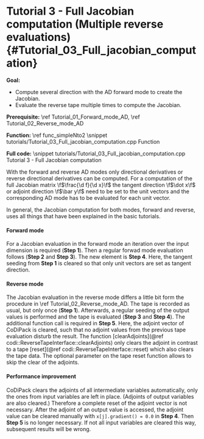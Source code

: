 Tutorial 3 - Full Jacobian computation (Multiple reverse evaluations) {#Tutorial_03_Full_jacobian_computation}
=======

**Goal:** 
 - Compute several direction with the AD forward mode to create the Jacobian.
 - Evaluate the reverse tape multiple times to compute the Jacobian.

**Prerequisite:** \ref Tutorial_01_Forward_mode_AD, \ref Tutorial_02_Reverse_mode_AD

**Function:** \ref func_simpleNto2
\snippet tutorials/Tutorial_03_Full_jacobian_computation.cpp Function

**Full code:**
\snippet tutorials/Tutorial_03_Full_jacobian_computation.cpp Tutorial 3 - Full Jacobian computation

With the forward and reverse AD modes only directional derivatives or reverse directional derivatives can be computed.
For a computation of the full Jacobian matrix \f$\frac{\d f}{\d x}\f$ the tangent direction \f$\dot x\f$ or adjoint
direction \f$\bar y\f$ need to be set to the unit vectors and the corresponding AD mode has to be evaluated for each
unit vector.

In general, the Jacobian computation for both modes, forward and reverse, uses all things that have been explained in
the basic tutorials.

#### Forward mode ####

For a Jacobian evaluation in the forward mode an iteration over the input dimension is required (**Step 1**). Then a
regular forwad mode evaluation follows (**Step 2** and **Step 3**). The new element is **Step 4**. Here, the tangent
seeding from **Step 1** is cleared so that only unit vectors are set as tangent direction.

#### Reverse mode ####

The Jacobian evaluation in the reverse mode differs a little bit form the procedure in
\ref Tutorial_02_Reverse_mode_AD. The tape is recorded as usual, but only once (**Step 1**). Afterwards, a regular seeding
of the output values is performed and the tape is evaluated (**Step 3** and **Step 4**). The additional function call is
required in **Step 5**. Here, the adjoint vector of CoDiPack is cleared, such that no adjoint values from the previous 
tape evaluation disturb the result. The function [clearAdjoints](@ref codi::ReverseTapeInterface::clearAdjoints) only 
clears the adjoint in contrast to a tape [reset](@ref codi::ReverseTapeInterface::reset) which also clears the tape data.
The optional parameter on the tape reset function allows to skip the clear of the adjoints.

#### Performance improvement ####

CoDiPack clears the adjoints of all intermediate variables automatically, only the ones from input variables are left in
place. (Adjoints of output variables are also cleared.) Therefore a complete reset of the adjoint vector is not necessary.
After the adjoint of an output value is accessed, the adjoint value can be cleared manually with `x[j].gradient() = 0.0`
in **Step 4**. Then **Step 5** is no longer necessary. If not all input variables are cleared this way,
subsequent results will be wrong.







